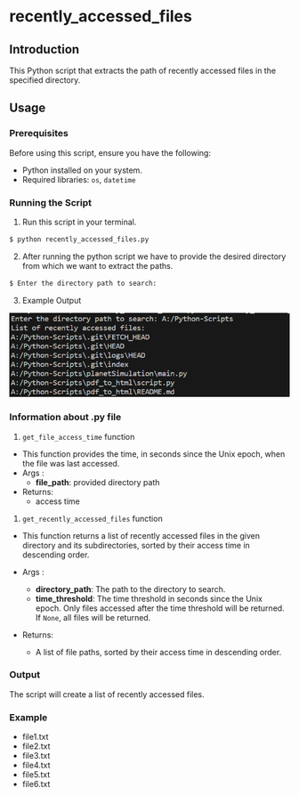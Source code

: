 # recently_accessed_files

## Introduction

This Python script that extracts the path of recently accessed files in the specified directory.

## Usage

### Prerequisites

Before using this script, ensure you have the following:

- Python installed on your system.
- Required libraries: `os`, `datetime`

### Running the Script

1. Run this script in your terminal.

```python
$ python recently_accessed_files.py
```
2. After running the python script we have to provide the desired directory from which we want to extract the paths.
   
```python
$ Enter the directory path to search:
```
3. Example Output

![Alt text](image-1.png)

### Information about  .py file

1. `get_file_access_time` function
   
- This function provides the time, in seconds since the Unix epoch, when the file was last accessed.
- Args :
    - **file_path**: provided directory path
- Returns:
    - access time

1. `get_recently_accessed_files` function
   
- This function returns a list of recently accessed files in the given directory and its subdirectories, sorted by their access time in descending order.
  
- Args :
    - **directory_path**: The path to the directory to search.
    - **time_threshold**: The time threshold in seconds since the Unix epoch. Only files accessed   after the time threshold will be returned. If `None`, all files will be returned.

- Returns:
    - A list of file paths, sorted by their access time in descending order.

### Output

The script will create a list of recently accessed files.

### Example

  - file1.txt
  - file2.txt
  - file3.txt
  - file4.txt
  - file5.txt
  - file6.txt